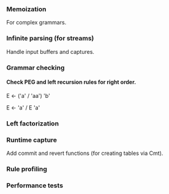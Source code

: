 ### Memoization
For complex grammars.

### Infinite parsing (for streams)
Handle input buffers and captures.

### Grammar checking
#### Check PEG and left recursion rules for right order.

E <- ('a' / 'aa') 'b'

E <- 'a' / E 'a'

### Left factorization

### Runtime capture
Add commit and revert functions (for creating tables via Cmt).

### Rule profiling

### Performance tests


